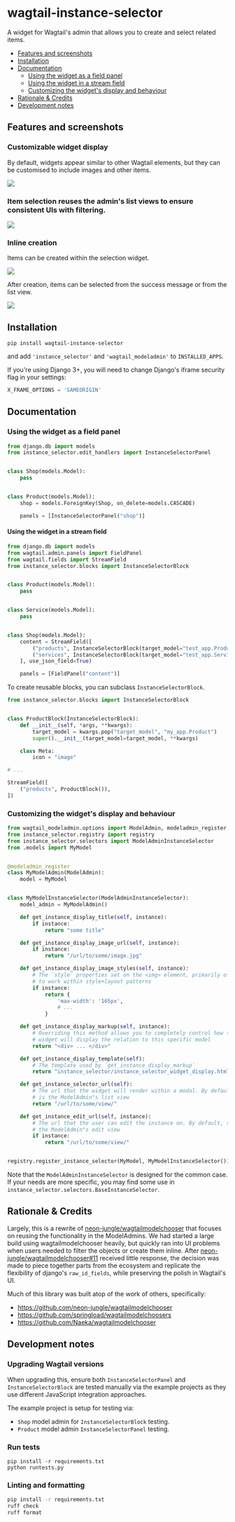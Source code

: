 # wagtail-instance-selector

A widget for Wagtail's admin that allows you to create and select related items.

- [Features and screenshots](#features-and-screenshots)
- [Installation](#installation)
- [Documentation](#documentation)
  - [Using the widget as a field panel](#using-the-widget-as-a-field-panel)
  - [Using the widget in a stream field](#using-the-widget-in-a-stream-field)
  - [Customizing the widget's display and behaviour](#customizing-the-widgets-display-and-behaviour)
- [Rationale & Credits](#rationale--credits)
- [Development notes](#development-notes)


## Features and screenshots

### Customizable widget display

By default, widgets appear similar to other Wagtail elements, but they can be customised to include images
and other items.

![](./images/fields.png)


### Item selection reuses the admin's list views to ensure consistent UIs with filtering.

![](./images/list_view.png)


### Inline creation

Items can be created within the selection widget.

![](./images/creation.png)

After creation, items can be selected from the success message or from the list view.

![](./images/post_creation.png)


## Installation

```
pip install wagtail-instance-selector
```

and add `'instance_selector'` and `'wagtail_modeladmin'` to `INSTALLED_APPS`.

If you're using Django 3+, you will need to change Django's iframe security flag in your settings:

```python
X_FRAME_OPTIONS = 'SAMEORIGIN'
```


## Documentation


### Using the widget as a field panel

```python
from django.db import models
from instance_selector.edit_handlers import InstanceSelectorPanel


class Shop(models.Model):
    pass


class Product(models.Model):
    shop = models.ForeignKey(Shop, on_delete=models.CASCADE)

    panels = [InstanceSelectorPanel("shop")]
```


#### Using the widget in a stream field

```python
from django.db import models
from wagtail.admin.panels import FieldPanel
from wagtail.fields import StreamField
from instance_selector.blocks import InstanceSelectorBlock


class Product(models.Model):
    pass


class Service(models.Model):
    pass


class Shop(models.Model):
    content = StreamField([
        ("products", InstanceSelectorBlock(target_model="test_app.Product")),
        ("services", InstanceSelectorBlock(target_model="test_app.Service")),
    ], use_json_field=True)

    panels = [FieldPanel("content")]
```

To create reusable blocks, you can subclass `InstanceSelectorBlock`.

```python
from instance_selector.blocks import InstanceSelectorBlock


class ProductBlock(InstanceSelectorBlock):
    def __init__(self, *args, **kwargs):
        target_model = kwargs.pop("target_model", "my_app.Product")
        super().__init__(target_model=target_model, **kwargs)

    class Meta:
        icon = "image"

# ...

StreamField([
    ("products", ProductBlock()),
])
```


### Customizing the widget's display and behaviour

```python
from wagtail_modeladmin.options import ModelAdmin, modeladmin_register
from instance_selector.registry import registry
from instance_selector.selectors import ModelAdminInstanceSelector
from .models import MyModel


@modeladmin_register
class MyModelAdmin(ModelAdmin):
    model = MyModel


class MyModelInstanceSelector(ModelAdminInstanceSelector):
    model_admin = MyModelAdmin()

    def get_instance_display_title(self, instance):
        if instance:
            return "some title"

    def get_instance_display_image_url(self, instance):
        if instance:
            return "/url/to/some/image.jpg"

    def get_instance_display_image_styles(self, instance):
        # The `style` properties set on the <img> element, primarily of use
        # to work within style+layout patterns
        if instance:
            return {
                'max-width': '165px',
                # ...
            }

    def get_instance_display_markup(self, instance):
        # Overriding this method allows you to completely control how the
        # widget will display the relation to this specific model
        return "<div> ... </div>"

    def get_instance_display_template(self):
        # The template used by `get_instance_display_markup`
        return "instance_selector/instance_selector_widget_display.html"

    def get_instance_selector_url(self):
        # The url that the widget will render within a modal. By default, this
        # is the ModelAdmin"s list view
        return "/url/to/some/view/"

    def get_instance_edit_url(self, instance):
        # The url that the user can edit the instance on. By default, this is
        # the ModelAdmin"s edit view
        if instance:
            return "/url/to/some/view/"


registry.register_instance_selector(MyModel, MyModelInstanceSelector())
```

Note that the `ModelAdminInstanceSelector` is designed for the common case. If your needs
are more specific, you may find some use in `instance_selector.selectors.BaseInstanceSelector`.


## Rationale & Credits

Largely, this is a rewrite of [neon-jungle/wagtailmodelchooser](https://github.com/neon-jungle/wagtailmodelchooser)
that focuses on reusing the functionality in the ModelAdmins. We had started a large build using wagtailmodelchooser
heavily, but quickly ran into UI problems when users needed to filter the objects or create them inline. After
[neon-jungle/wagtailmodelchooser#11](https://github.com/neon-jungle/wagtailmodelchooser/issues/11) received little
response, the decision was made to piece together parts from the ecosystem and replicate the flexibility of
django's `raw_id_fields`, while preserving the polish in Wagtail's UI.

Much of this library was built atop of the work of others, specifically:
- https://github.com/neon-jungle/wagtailmodelchooser
- https://github.com/springload/wagtailmodelchoosers
- https://github.com/Naeka/wagtailmodelchooser


## Development notes

### Upgrading Wagtail versions

When upgrading this, ensure both `InstanceSelectorPanel` and `InstanceSelectorBlock` are tested manually via the example projects as they use different JavaScript integration approaches.

The example project is setup for testing via:
- `Shop` model admin for `InstanceSelectorBlock` testing.
- `Product` model admin `InstanceSelectorPanel` testing.

### Run tests

```
pip install -r requirements.txt
python runtests.py
```


### Linting and formatting

```bash
pip install -r requirements.txt
ruff check
ruff format
```